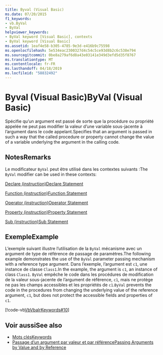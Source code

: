 ```yaml
---
title: Byval (Visual Basic)
ms.date: 07/20/2015
f1_keywords:
- vb.ByVal
- ByVal
helpviewer_keywords:
- ByVal keyword [Visual Basic], contexts
- ByVal keyword [Visual Basic]
ms.assetid: 1eaf4e58-b305-4785-9e3d-e416b9c75598
ms.openlocfilehash: 5e534eac2300327d4c54c5ce93d8b2c6c538e794
ms.sourcegitcommit: 0be8a279af6d8a43e03141e349d3efd5d35f8767
ms.translationtype: MT
ms.contentlocale: fr-FR
ms.lasthandoff: 04/18/2019
ms.locfileid: "58832492"
---
```

# <a name="byval-visual-basic"></a><span data-ttu-id="df45f-102">Byval (Visual Basic)</span><span class="sxs-lookup"><span data-stu-id="df45f-102">ByVal (Visual Basic)</span></span>
<span data-ttu-id="df45f-103">Spécifie qu’un argument est passé de sorte que la procédure ou propriété appelée ne peut pas modifier la valeur d’une variable sous-jacente à l’argument dans le code appelant.</span><span class="sxs-lookup"><span data-stu-id="df45f-103">Specifies that an argument is passed in such a way that the called procedure or property cannot change the value of a variable underlying the argument in the calling code.</span></span>  
  
## <a name="remarks"></a><span data-ttu-id="df45f-104">Notes</span><span class="sxs-lookup"><span data-stu-id="df45f-104">Remarks</span></span>  
 <span data-ttu-id="df45f-105">Le modificateur `ByVal` peut être utilisé dans les contextes suivants :</span><span class="sxs-lookup"><span data-stu-id="df45f-105">The `ByVal` modifier can be used in these contexts:</span></span>  
  
 [<span data-ttu-id="df45f-106">Declare (instruction)</span><span class="sxs-lookup"><span data-stu-id="df45f-106">Declare Statement</span></span>](../../../visual-basic/language-reference/statements/declare-statement.md)  
  
 [<span data-ttu-id="df45f-107">Function (instruction)</span><span class="sxs-lookup"><span data-stu-id="df45f-107">Function Statement</span></span>](../../../visual-basic/language-reference/statements/function-statement.md)  
  
 [<span data-ttu-id="df45f-108">Operator (instruction)</span><span class="sxs-lookup"><span data-stu-id="df45f-108">Operator Statement</span></span>](../../../visual-basic/language-reference/statements/operator-statement.md)  
  
 [<span data-ttu-id="df45f-109">Property (instruction)</span><span class="sxs-lookup"><span data-stu-id="df45f-109">Property Statement</span></span>](../../../visual-basic/language-reference/statements/property-statement.md)  
  
 [<span data-ttu-id="df45f-110">Sub (instruction)</span><span class="sxs-lookup"><span data-stu-id="df45f-110">Sub Statement</span></span>](../../../visual-basic/language-reference/statements/sub-statement.md)  
  
## <a name="example"></a><span data-ttu-id="df45f-111">Exemple</span><span class="sxs-lookup"><span data-stu-id="df45f-111">Example</span></span>  
 <span data-ttu-id="df45f-112">L’exemple suivant illustre l’utilisation de la `ByVal` mécanisme avec un argument de type de référence de passage de paramètres.</span><span class="sxs-lookup"><span data-stu-id="df45f-112">The following example demonstrates the use of the `ByVal` parameter passing mechanism with a reference type argument.</span></span> <span data-ttu-id="df45f-113">Dans l’exemple, l’argument est `c1`, une instance de classe `Class1`.</span><span class="sxs-lookup"><span data-stu-id="df45f-113">In the example, the argument is `c1`, an instance of class `Class1`.</span></span> <span data-ttu-id="df45f-114">`ByVal` empêche le code dans les procédures de modification de la valeur sous-jacente de l’argument de référence, `c1`, mais ne protège ne pas les champs accessibles et les propriétés de `c1`.</span><span class="sxs-lookup"><span data-stu-id="df45f-114">`ByVal` prevents the code in the procedures from changing the underlying value of the reference argument, `c1`, but does not protect the accessible fields and properties of `c1`.</span></span>  
  
 [!code-vb[VbVbalrKeywords#10](~/samples/snippets/visualbasic/VS_Snippets_VBCSharp/VbVbalrKeywords/VB/Class5.vb#10)]  
  
## <a name="see-also"></a><span data-ttu-id="df45f-115">Voir aussi</span><span class="sxs-lookup"><span data-stu-id="df45f-115">See also</span></span>

- [<span data-ttu-id="df45f-116">Mots clés</span><span class="sxs-lookup"><span data-stu-id="df45f-116">Keywords</span></span>](../../../visual-basic/language-reference/keywords/index.md)
- [<span data-ttu-id="df45f-117">Passage d’un argument par valeur et par référence</span><span class="sxs-lookup"><span data-stu-id="df45f-117">Passing Arguments by Value and by Reference</span></span>](../../../visual-basic/programming-guide/language-features/procedures/passing-arguments-by-value-and-by-reference.md)
